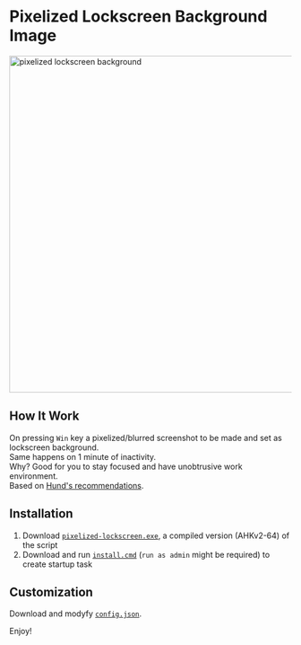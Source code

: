 # Pixelized Lockscreen Background Image

<img src="img/how-it-work.gif" width="600" alt="pixelized lockscreen background" />

## How It Work
On pressing `Win` key a pixelized/blurred screenshot to be made and set as lockscreen background.  
Same happens on 1 minute of inactivity.  
Why? Good for you to stay focused and have unobtrusive work environment.  
Based on [Hund's recommendations](https://web.archive.org/web/20231004142509/https://hund.tty1.se/2018/09/04/use-a-pixelated-version-of-your-desktop-as-your-lockscreen-with-i3lock.html).  

## Installation

1. Download [`pixelized-lockscreen.exe`](pixelized-lockscreen.exe), a compiled version (AHKv2-64) of the script
2. Download and run [`install.cmd`](install.cmd) (`run as admin` might be required) to create startup task

## Customization
Download and modyfy [`config.json`](config.json).

Enjoy!

